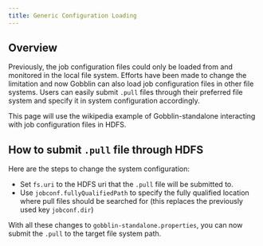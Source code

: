```yaml
---
title: Generic Configuration Loading
---
```


Overview
--------------------
Previously, the job configuration files could only be loaded from and monitored in the local file system. Efforts have been made to change the limitation and now Gobblin can also load job configuration files in other file systems. Users can easily submit `.pull` files through their preferred file system and specify it in system configuration accordingly. 

This page will use the wikipedia example of Gobblin-standalone interacting with job configuration files in HDFS.


How to submit `.pull` file through HDFS
--------------------
Here are the steps to change the system configuration: 
- Set `fs.uri` to the HDFS uri that the `.pull` file will be submitted to.  
- Use `jobconf.fullyQualifiedPath` to specify the fully qualified location where pull files should be searched for (this replaces the previously used key `jobconf.dir`)

With all these changes to `gobblin-standalone.properties`, you can now submit the `.pull` to the target file system path.  
